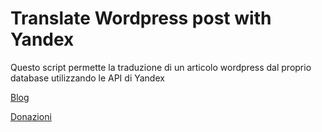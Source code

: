 Translate Wordpress post with Yandex 
=====

Questo script permette la traduzione di un articolo wordpress dal proprio database utilizzando le API di Yandex

[Blog](https://www.selectallfromdual.com/blog)

[Donazioni](https://www.selectallfromdual.com/blog/sostienici)
